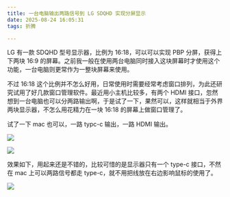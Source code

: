 ```yaml
---
title: 一台电脑输出两路信号到 LG SDQHD 实现分屏显示
date: 2025-08-24 16:05:31
tags: 折腾

---
```


LG 有一款 SDQHD 型号显示器，比例为 16:18，可以可以实现 PBP 分屏，获得上下两块 16:9 的屏幕。之前我一般在使用两台电脑同时接入这块屏幕时才使用这个功能，一台电脑则更常作为一整块屏幕来使用。

<!--more-->

不过 16:18 这个比例并不怎么好用，日常使用时需要经常考虑窗口排列，为此还研究试用了好几款窗口管理软件。最近用小主机比较多，有两个 HDMI 接口，忽然想到一台电脑也可以分两路输出啊，于是试了一下，果然可以，这样就相当于外界两块显示器，不怎么用花精力在一块 16:18 的屏幕上做窗口管理了。

试了一下 mac 也可以，一路 typc-c 输出，一路 HDMI 输出。

![](/settings.png)

![](/arrange.png)

效果如下，用起来还是不错的，比较可惜的是显示器只有一个 type-c 接口，不然在 mac 上可以两路信号都走 type-c，就不用把线放在右边影响鼠标的使用了。

![](/split.jpg)

